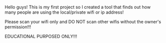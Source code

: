 Hello guys!
This is my first project so I created a tool that finds out how many people are using the local/private wifi or ip address!

Please scan your wifi only and DO NOT scan other wifis without the owner's permission!!!

EDUCATIONAL PURPOSED ONLY!!!
